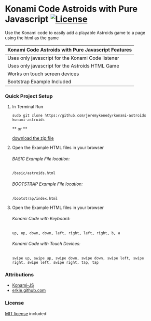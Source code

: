 # Konami Code Astroids with Pure Javascript [![License](https://poser.pugx.org/laravel/framework/license.svg)]()

Use the Konami code to easily add a playable Astroids game to a page using the html as the game

| Konami Code Astroids with Pure Javascript Features |
| :------------ |
| Uses only javascript for the Konami Code listener |
| Uses only javascript for the Astroids HTML Game |
| Works on touch screen devices |
| Bootstrap Example Included |

### Quick Project Setup

1. In Terminal Run

	`sudo git clone https://github.com/jeremykenedy/konami-astroids konami-astroids`

	** or **

    [download the zip file](https://github.com/jeremykenedy/konami-astroids/archive/master.zip)

2. Open the Example HTML files in your browser

	###### BASIC Example File location:

	`/basic/astroids.html`

	###### BOOTSTRAP Example File location:

    `/bootstrap/index.html`

3. Open the Example HTML files in your browser

	###### Konami Code with Keyboard:

	`up, up, down, down, left, right, left, right, b, a`

	###### Konami Code with Touch Devices:
	`swipe up, swipe up, swipe down, swipe down, swipe left, swipe right, swipe left, swipe right, tap, tap`


### Attributions
* [Konami-JS](https://github.com/snaptortoise/konami-js)
* [erkie.github.com](https://github.com/erkie/erkie.github.com)

### License
[MIT license](https://github.com/jeremykenedy/Konami-Code-Astroids-with-Pure-Javascript/blob/master/LICENSE) included
